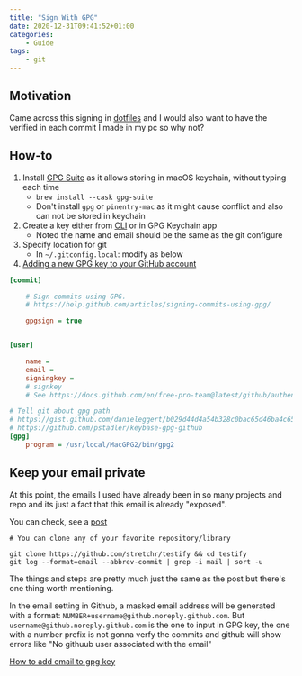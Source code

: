 ```yaml
---
title: "Sign With GPG"
date: 2020-12-31T09:41:52+01:00
categories:
    - Guide
tags:
    - git 
---
```


## Motivation

Came across this signing in [dotfiles](https://github.com/alrra/dotfiles) and I would also want to have the verified in each commit I made in my pc so why not?

## How-to

1. Install [GPG Suite](https://gpgtools.org/) as it allows storing in macOS keychain, without typing each time
    * `brew install --cask gpg-suite`
    * Don't install `gpg` or `pinentry-mac` as it might cause conflict and also can not be stored in keychain
2. Create a key either from [CLI](https://docs.github.com/en/free-pro-team@latest/github/authenticating-to-github/generating-a-new-gpg-key) or in GPG Keychain app
    * Noted the name and email should be the same as the git configure
3. Specify location for git
    * In `~/.gitconfig.local`: modify as below
4. [Adding a new GPG key to your GitHub account](https://docs.github.com/en/free-pro-team@latest/github/authenticating-to-github/adding-a-new-gpg-key-to-your-github-account)

```ini
[commit]

    # Sign commits using GPG.
    # https://help.github.com/articles/signing-commits-using-gpg/

    gpgsign = true


[user]

    name = 
    email = 
    signingkey = 
    # signkey
    # See https://docs.github.com/en/free-pro-team@latest/github/authenticating-to-github/telling-git-about-your-signing-key

# Tell git about gpg path
# https://gist.github.com/danieleggert/b029d44d4a54b328c0bac65d46ba4c65
# https://github.com/pstadler/keybase-gpg-github
[gpg]
	program = /usr/local/MacGPG2/bin/gpg2
```

## Keep your email private

At this point, the emails I used have already been in so many projects and repo and its just a fact that this email is already "exposed".

You can check, see a [post](https://revoir.in/wiki/posts/git_custom_email_signed_commits/)

```shell
# You can clone any of your favorite repository/library

git clone https://github.com/stretchr/testify && cd testify
git log --format=email --abbrev-commit | grep -i mail | sort -u
```

The things and steps are pretty much just the same as the post but there's one thing worth mentioning.


In the email setting in Github, a masked email address will be generated with a format: `NUMBER+username@github.noreply.github.com`. But `username@github.noreply.github.com` is the one to input in GPG key, the one with a number prefix is not gonna verfy the commits and github will show errors like "No githuub user associated with the email"

[How to add email to gpg key](https://docs.github.com/en/authentication/managing-commit-signature-verification/associating-an-email-with-your-gpg-key)